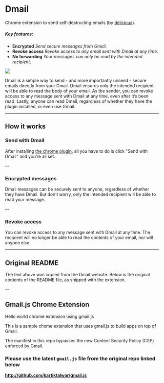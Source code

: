 # Dmail

Chrome extension to send self-destructing emails (by [delicious](http://mail.delicious.com/)).

##### Key features:

- **Encrypted** _Send secure messages from Gmail._
- **Revoke access** _Revoke access to any email sent with Dmail at any time._
- **No forwarding** _Your messages can only be read by the intended recipient._

<a href="https://chrome.google.com/webstore/detail/dmail/fblelgmhengcpjogkpmmhjghbcelaake" target="_blank"><img src="https://lh3.googleusercontent.com/e9O-L4MoiZvsMyf_C8BsSt1eK3eAQMd6euL4PpK2YJwNjn8O0lT_CunFXmzcjABsFjnHqj2Zdac=s0-rw" /></a>

Dmail is a simple way to send - and more importantly unsend - secure emails directly from your Gmail. Dmail ensures only the intended recipient will be able to read the body of your email. As the sender, you can revoke access to any message sent with Dmail at any time, even after it’s been read. Lastly, anyone can read Dmail, regardless of whether they have the plugin installed, or even use Gmail.

---

## How it works

### Send with Dmail

After installing [the chrome plugin](https://chrome.google.com/webstore/detail/dmail/fblelgmhengcpjogkpmmhjghbcelaake), all you have to do is click "Send with Dmail" and you’re all set.

--

### Encrypted messages

Dmail messages can be securely sent to anyone, regardless of whether they have Dmail. But don't worry, only the intended recipient will be able to read your message.

--

### Revoke access

You can revoke access to any message sent with Dmail at any time. The recipient will no longer be able to read the contents of your email, nor will anyone else.

---

## Original README

The text above was copied from the Dmail website. Below is the original contents of the README file, as shipped with the extension.

--

## Gmail.js Chrome Extension

Hello world chrome extension using gmail.js

This is a sample chome extension that uses gmail.js to build apps on top of Gmail.

The manifest in this repo bypasses the new Content Security Policy (CSP) enforced by Gmail.

### Please use the latest `gmail.js` file from the original repo linked below

**http://github.com/kartiktalwar/gmail.js**
